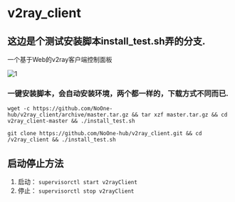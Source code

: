 # v2ray_client
## 这边是个测试安装脚本install_test.sh弄的分支.

一个基于Web的v2ray客户端控制面板

![1](https://github.com/NoOne-hub/v2ray_client/blob/master/images/1.png
)





### 一键安装脚本，会自动安装环境，两个都一样的，下载方式不同而已.

```
wget -c https://github.com/NoOne-hub/v2ray_client/archive/master.tar.gz && tar xzf master.tar.gz && cd v2ray_client-master && ./install_test.sh
```

```
git clone https://github.com/NoOne-hub/v2ray_client.git && cd /v2ray_client && ./install_test.sh
```




## 启动停止方法
1. 启动： `supervisorctl start v2rayClient`
2. 停止： `supervisorctl stop v2rayClient`
